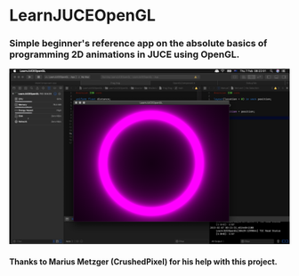 # LearnJUCEOpenGL
### Simple beginner's reference app on the absolute basics of programming 2D animations in JUCE using OpenGL.
![alt text](https://github.com/ianacaburian/LearnJUCEOpenGL/blob/master/screenshot.png)  

#### Thanks to Marius Metzger (CrushedPixel) for his help with this project.
